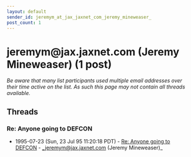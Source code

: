 ```yaml
---
layout: default
sender_id: jeremym_at_jax_jaxnet_com_jeremy_mineweaser_
post_count: 1
---
```


# jeremym<span>@</span>jax.jaxnet.com (Jeremy Mineweaser) (1 post)

_Be aware that many list participants used multiple email addresses over their time active on the list. As such this page may not contain all threads available._

## Threads

### Re: Anyone going to DEFCON
+ 1995-07-23 (Sun, 23 Jul 95 11:20:18 PDT) - [Re: Anyone going to DEFCON](/archive/1995/07/66244f30c6bf90f1f3d54f24a7142757e3f067da5896cced058241e8d4b3bdbb) - _jeremym@jax.jaxnet.com (Jeremy Mineweaser)_

